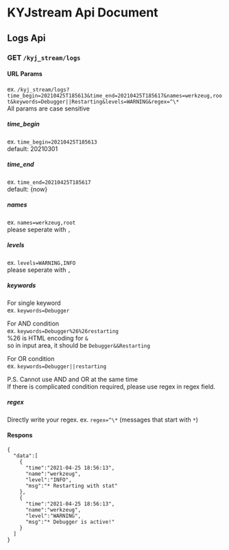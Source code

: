 # KYJstream Api Document

## Logs Api
### GET `/kyj_stream/logs`
#### URL Params
ex. `/kyj_stream/logs?time_begin=20210425T185613&time_end=20210425T185617&names=werkzeug,root&keywords=Debugger||Restarting&levels=WARNING&regex=^\*`  
All params are case sensitive  

##### time_begin
ex. `time_begin=20210425T185613`  
default: 20210301  
  
  
##### time_end
ex. `time_end=20210425T185617`  
default: {now}  
  
  
##### names  
ex. `names=werkzeug,root`  
please seperate with `,`  
  
  
##### levels  
ex. `levels=WARNING,INFO`  
please seperate with `,`  
  
  
##### keywords  
For single keyword  
ex. `keywords=Debugger`  
  

For AND condition  
ex. `keywords=Debugger%26%26restarting`  
%26 is HTML encoding for `&`  
so in input area, it should be `Debugger&&Restarting`  
  
For OR condition  
ex. `keywords=Debugger||restarting`  
  
P.S. Cannot use AND and OR at the same time  
If there is complicated condition required, please use regex in regex field.  
  
  
##### regex
Directly write your regex.
ex. `regex=^\*` (messages that start with `*`)
  

#### Respons
```
{
  "data":[
    {
      "time":"2021-04-25 18:56:13",
      "name":"werkzeug",
      "level":"INFO",
      "msg":"* Restarting with stat"
    },
    {
      "time":"2021-04-25 18:56:13",
      "name":"werkzeug",
      "level":"WARNING",
      "msg":"* Debugger is active!"
    }
  ]
}
```